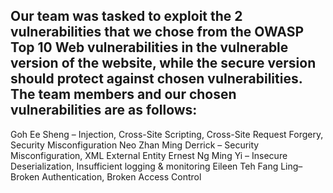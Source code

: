 ## Our team was tasked to exploit the 2 vulnerabilities that we chose from the OWASP Top 10 Web vulnerabilities in the vulnerable version of the website, while the secure version should protect against chosen vulnerabilities. The team members and our chosen vulnerabilities are as follows:

Goh Ee Sheng – Injection, Cross-Site Scripting, Cross-Site Request Forgery, Security Misconfiguration
Neo Zhan Ming Derrick – Security Misconfiguration, XML External Entity
Ernest Ng Ming Yi – Insecure Deserialization, Insufficient logging & monitoring
Eileen Teh Fang Ling– Broken Authentication, Broken Access Control
